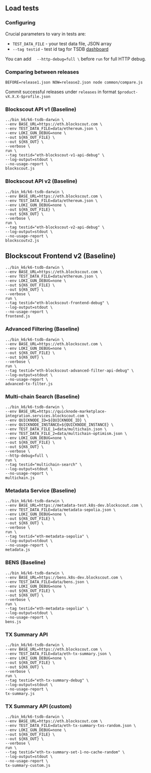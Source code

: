 ## Load tests

### Configuring

Crucial parameters to vary in tests are:
- `TEST_DATA_FILE` - your test data file, JSON array
- `--tag testid` - test id tag for TSDB [dashboard](https://grafana.k8s-dev.blockscout.com/d/a21-pyAWz/k6-load-test-view?orgId=1&from=now-5m&to=now&var-testid=eth-tx-summary-debug&timezone=browser&editIndex=0)

You can add `  --http-debug=full \` before `run` for full HTTP debug.

### Comparing between releases
```
BEFORE=release1.json NOW=release2.json node common/compare.js
```
Commit successful releases under `releases` in format `$product-vX.X.X-$profile.json`


### Blockscout API v1 (Baseline)
```
../bin_k6/k6-tsdb-darwin \
--env BASE_URL=https://eth.blockscout.com \
--env TEST_DATA_FILE=data/ethereum.json \
--env LOKI_GUN_DEBUG=none \
--out ${K6_OUT_FILE} \
--out ${K6_OUT} \
--verbose \
run \
--tag testid="eth-blockscout-v1-api-debug" \
--log-output=stdout \
--no-usage-report \
blockscout.js
```

### Blockscout API v2 (Baseline)
```
../bin_k6/k6-tsdb-darwin \
--env BASE_URL=https://eth.blockscout.com \
--env TEST_DATA_FILE=data/ethereum.json \
--env LOKI_GUN_DEBUG=none \
--out ${K6_OUT_FILE} \
--out ${K6_OUT} \
--verbose \
run \
--tag testid="eth-blockscout-v2-api-debug" \
--log-output=stdout \
--no-usage-report \
blockscoutv2.js
```

## Blockscout Frontend v2 (Baseline)
```
../bin_k6/k6-tsdb-darwin \
--env BASE_URL=https://eth.blockscout.com \
--env TEST_DATA_FILE=data/ethereum.json \
--env LOKI_GUN_DEBUG=none \
--out ${K6_OUT_FILE} \
--out ${K6_OUT} \
--verbose \
run \
--tag testid="eth-blockscout-frontend-debug" \
--log-output=stdout \
--no-usage-report \
frontend.js
```

### Advanced Filtering (Baseline)
```
../bin_k6/k6-tsdb-darwin \
--env BASE_URL=https://eth.blockscout.com \
--env LOKI_GUN_DEBUG=none \
--out ${K6_OUT_FILE} \
--out ${K6_OUT} \
--verbose \
run \
--tag testid="eth-blockscout-advanced-filter-api-debug" \
--log-output=stdout \
--no-usage-report \
advanced-tx-filter.js
```

### Multi-chain Search (Baseline)
```
../bin_k6/k6-tsdb-darwin \
--env BASE_URL=https://quicknode-marketplace-integration.services.blockscout.com \
--env QUICKNODE_ID=${QUICKNODE_ID} \
--env QUICKNODE_INSTANCE=${QUICKNODE_INSTANCE} \
--env TEST_DATA_FILE_1=data/multichain.json \
--env TEST_DATA_FILE_2=data/multichain-optimism.json \
--env LOKI_GUN_DEBUG=none \
--out ${K6_OUT_FILE} \
--out ${K6_OUT} \
--verbose \
--http-debug=full \
run \
--tag testid="multichain-search" \
--log-output=stdout \
--no-usage-report \
multichain.js
```

### Metadata Service (Baseline)
```
../bin_k6/k6-tsdb-darwin \
--env BASE_URL=https://metadata-test.k8s-dev.blockscout.com \
--env TEST_DATA_FILE=data/metadata-sepolia.json \
--env LOKI_GUN_DEBUG=none \
--out ${K6_OUT_FILE} \
--out ${K6_OUT} \
--verbose \
run \
--tag testid="eth-metadata-sepolia" \
--log-output=stdout \
--no-usage-report \
metadata.js
```

### BENS (Baseline)
```
../bin_k6/k6-tsdb-darwin \
--env BASE_URL=https://bens.k8s-dev.blockscout.com \
--env TEST_DATA_FILE=data/bens.json \
--env LOKI_GUN_DEBUG=none \
--out ${K6_OUT_FILE} \
--out ${K6_OUT} \
--verbose \
run \
--tag testid="eth-metadata-sepolia" \
--log-output=stdout \
--no-usage-report \
bens.js
```

### TX Summary API

```
../bin_k6/k6-tsdb-darwin \
--env BASE_URL=https://eth.blockscout.com \
--env TEST_DATA_FILE=data/eth-tx-summary.json \
--env LOKI_GUN_DEBUG=none \
--out ${K6_OUT_FILE} \
--out ${K6_OUT} \
--verbose \
run \
--tag testid="eth-tx-summary-debug" \
--log-output=stdout \
--no-usage-report \
tx-summary.js
```

### TX Summary API (custom)

```
../bin_k6/k6-tsdb-darwin \
--env BASE_URL=https://eth.blockscout.com \
--env TEST_DATA_FILE=data/eth-tx-summary-txs-random.json \
--env LOKI_GUN_DEBUG=none \
--out ${K6_OUT_FILE} \
--out ${K6_OUT} \
--verbose \
run \
--tag testid="eth-tx-summary-set-1-no-cache-random" \
--log-output=stdout \
--no-usage-report \
tx-summary-custom.js
```
